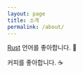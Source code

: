 ```yaml
---
layout: page
title: 소개
permalink: /about/
---
```

[Rust][rust] 언어를 좋아합니다. 🦀

커피를 좋아합니다. ☕️

[rust]: https://rust-lang.org
